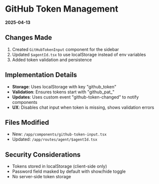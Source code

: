 # GitHub Token Management

**2025-04-13**

## Changes Made

1. Created `GitHubTokenInput` component for the sidebar
2. Updated `$agentId.tsx` to use localStorage instead of env variables
3. Added token validation and persistence

## Implementation Details

- **Storage**: Uses localStorage with key "github_token"
- **Validation**: Ensures tokens start with "github_pat_"
- **Updates**: Uses custom event "github-token-changed" to notify components
- **UX**: Disables chat input when token is missing, shows validation errors

## Files Modified

- New: `/app/components/github-token-input.tsx`
- Updated: `/app/routes/agent/$agentId.tsx`

## Security Considerations

- Tokens stored in localStorage (client-side only)
- Password field masked by default with show/hide toggle
- No server-side token storage